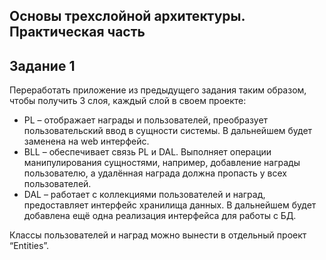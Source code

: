 ## Основы трехслойной архитектуры. Практическая часть

## Задание 1
Переработать приложение из предыдущего задания таким образом, чтобы получить 3 слоя, каждый слой в своем проекте:
*	PL – отображает награды и пользователей, преобразует пользовательский ввод в сущности системы. В дальнейшем будет заменена на web интерфейс.
*	BLL – обеспечивает связь PL и DAL. Выполняет операции манипулирования сущностями, например, добавление награды пользователю, а удалённая награда должна пропасть у всех пользователей.
*	DAL – работает с коллекциями пользователей и наград, предоставляет интерфейс хранилища данных. В дальнейшем будет добавлена ещё одна реализация интерфейса для работы с БД.

Классы пользователей и наград можно вынести в отдельный проект “Entities”. 
